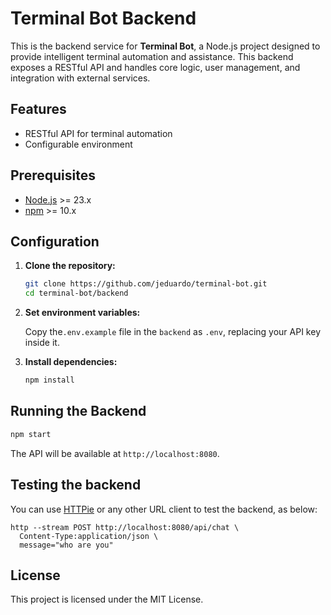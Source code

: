 # Terminal Bot Backend

This is the backend service for **Terminal Bot**, a Node.js project designed to provide intelligent terminal automation and assistance. This backend exposes a RESTful API and handles core logic, user management, and integration with external services.

## Features

- RESTful API for terminal automation
- Configurable environment

## Prerequisites

- [Node.js](https://nodejs.org/) >= 23.x
- [npm](https://www.npmjs.com/) >= 10.x

## Configuration

1. **Clone the repository:**
    ```bash
    git clone https://github.com/jeduardo/terminal-bot.git
    cd terminal-bot/backend
    ```

2. **Set environment variables:**

    Copy the`.env.example` file in the `backend` as `.env`, replacing your API key inside it.

3. **Install dependencies:**
    ```bash
    npm install
    ```

## Running the Backend

```bash
npm start
```

The API will be available at `http://localhost:8080`.

## Testing the backend

You can use [HTTPie](https://httpie.io/) or any other URL client to test the backend, as below:

```shell
http --stream POST http://localhost:8080/api/chat \
  Content-Type:application/json \
  message="who are you"
```

## License

This project is licensed under the MIT License.
